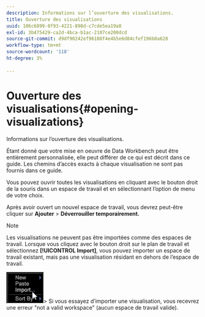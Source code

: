 ```yaml
---
description: Informations sur l’ouverture des visualisations.
title: Ouverture des visualisations
uuid: 106c6899-8f93-4221-898d-c7cde5ea19a8
exl-id: 3b475429-ca2d-4bca-b1ac-2107ce200dcd
source-git-commit: d9df90242ef96188f4e4b5e6d04cfef196b0a628
workflow-type: tm+mt
source-wordcount: '118'
ht-degree: 3%

---
```


# Ouverture des visualisations{#opening-visualizations}

Informations sur l’ouverture des visualisations.

Étant donné que votre mise en oeuvre de Data Workbench peut être entièrement personnalisée, elle peut différer de ce qui est décrit dans ce guide. Les chemins d’accès exacts à chaque visualisation ne sont pas fournis dans ce guide.

Vous pouvez ouvrir toutes les visualisations en cliquant avec le bouton droit de la souris dans un espace de travail et en sélectionnant l’option de menu de votre choix.

Après avoir ouvert un nouvel espace de travail, vous devrez peut-être cliquer sur **Ajouter** > **Déverrouiller temporairement.**

>[!NOTE]
>
>Les visualisations ne peuvent pas être importées comme des espaces de travail. Lorsque vous cliquez avec le bouton droit sur le plan de travail et sélectionnez **[!UICONTROL Import]**, vous pouvez importer un espace de travail existant, mais pas une visualisation résidant en dehors de l’espace de travail.
>
>![](assets/import_workspace.png)>
>Si vous essayez d’importer une visualisation, vous recevrez une erreur &quot;not a valid workspace&quot; (aucun espace de travail valide).
